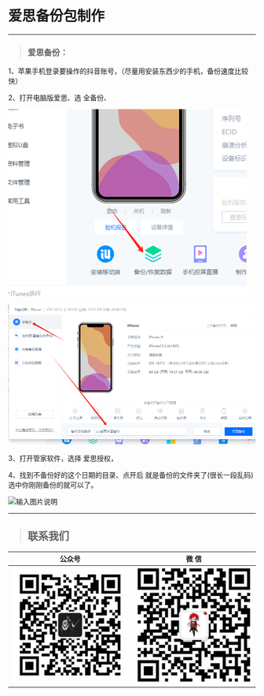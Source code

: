  # 爱思备份包制作

---
> ###  **爱思备份：** 

1、苹果手机登录要操作的抖音账号，（尽量用安装东西少的手机，备份速度比较快）

2、打开电脑版爱思、选 全备份、

![输入图片说明](img/aisi1.png)

![输入图片说明](img/aisi2.png)

 3、打开管家软件，选择 爱思授权，
 
 4、找到不备份好的这个日期的目录、点开后 就是备份的文件夹了(很长一段乱码) 选中你刚刚备份的就可以了。
 
![输入图片说明](img/aisi3.png)

----
> ## 联系我们

| 公众号                          | 微 信                         |
|:----------------------------:|:---------------------------:|
| ![输入图片说明](../../static/gzh.png) | ![输入图片说明](../../static/wx.png) |